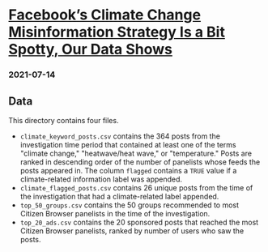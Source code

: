 # [Facebook’s Climate Change Misinformation Strategy Is a Bit Spotty, Our Data Shows](https://www.getrevue.co/profile/citizenbrowser/issues/facebook-climate-change-misinformation-strategy-a-bit-spotty-our-data-shows-686030)

### 2021-07-14

## Data

This directory contains four files.

* `climate_keyword_posts.csv` contains the 364 posts from the investigation time period that contained at least one of the terms "climate change," "heatwave/heat wave," or "temperature." Posts are ranked in descending order of the number of panelists whose feeds the posts appeared in. The column `flagged` contains a `TRUE` value if a climate-related information label was appended.
* `climate_flagged_posts.csv` contains 26 unique posts from the time of the investigation that had a climate-related label appended.
* `top_50_groups.csv` contains the 50 groups recommended to most Citizen Browser panelists in the time of the investigation.
* `top_20_ads.csv` contains the 20 sponsored posts that reached the most Citizen Browser panelists, ranked by number of users who saw the posts.